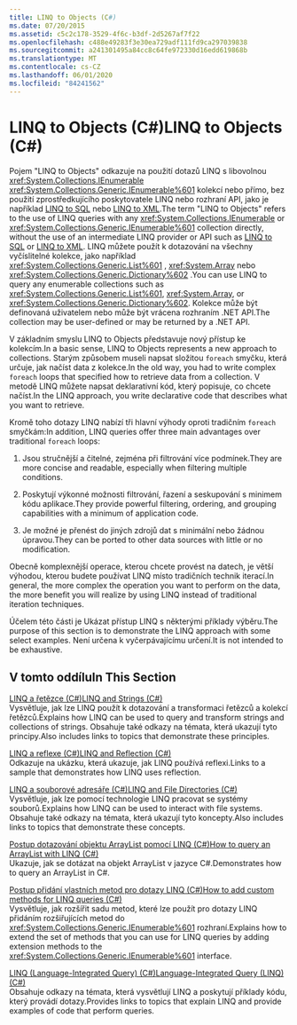 ```yaml
---
title: LINQ to Objects (C#)
ms.date: 07/20/2015
ms.assetid: c5c2c178-3529-4f6c-b3df-2d5267af7f22
ms.openlocfilehash: c488e49283f3e30ea729adf111fd9ca297039838
ms.sourcegitcommit: a241301495a84cc8c64fe972330d16edd619868b
ms.translationtype: MT
ms.contentlocale: cs-CZ
ms.lasthandoff: 06/01/2020
ms.locfileid: "84241562"
---
```

# <a name="linq-to-objects-c"></a><span data-ttu-id="88106-102">LINQ to Objects (C#)</span><span class="sxs-lookup"><span data-stu-id="88106-102">LINQ to Objects (C#)</span></span>
<span data-ttu-id="88106-103">Pojem "LINQ to Objects" odkazuje na použití dotazů LINQ s libovolnou <xref:System.Collections.IEnumerable> <xref:System.Collections.Generic.IEnumerable%601> kolekcí nebo přímo, bez použití zprostředkujícího poskytovatele LINQ nebo rozhraní API, jako je například [LINQ to SQL](../../../../framework/data/adonet/sql/linq/index.md) nebo [LINQ to XML](./linq-to-xml-overview.md).</span><span class="sxs-lookup"><span data-stu-id="88106-103">The term "LINQ to Objects" refers to the use of LINQ queries with any <xref:System.Collections.IEnumerable> or <xref:System.Collections.Generic.IEnumerable%601> collection directly, without the use of an intermediate LINQ provider or API such as [LINQ to SQL](../../../../framework/data/adonet/sql/linq/index.md) or [LINQ to XML](./linq-to-xml-overview.md).</span></span> <span data-ttu-id="88106-104">LINQ můžete použít k dotazování na všechny vyčíslitelné kolekce, jako například <xref:System.Collections.Generic.List%601> , <xref:System.Array> nebo <xref:System.Collections.Generic.Dictionary%602> .</span><span class="sxs-lookup"><span data-stu-id="88106-104">You can use LINQ to query any enumerable collections such as <xref:System.Collections.Generic.List%601>, <xref:System.Array>, or <xref:System.Collections.Generic.Dictionary%602>.</span></span> <span data-ttu-id="88106-105">Kolekce může být definovaná uživatelem nebo může být vrácena rozhraním .NET API.</span><span class="sxs-lookup"><span data-stu-id="88106-105">The collection may be user-defined or may be returned by a .NET API.</span></span>  
  
 <span data-ttu-id="88106-106">V základním smyslu LINQ to Objects představuje nový přístup ke kolekcím.</span><span class="sxs-lookup"><span data-stu-id="88106-106">In a basic sense, LINQ to Objects represents a new approach to collections.</span></span> <span data-ttu-id="88106-107">Starým způsobem museli napsat složitou `foreach` smyčku, která určuje, jak načíst data z kolekce.</span><span class="sxs-lookup"><span data-stu-id="88106-107">In the old way, you had to write complex `foreach` loops that specified how to retrieve data from a collection.</span></span> <span data-ttu-id="88106-108">V metodě LINQ můžete napsat deklarativní kód, který popisuje, co chcete načíst.</span><span class="sxs-lookup"><span data-stu-id="88106-108">In the LINQ approach, you write declarative code that describes what you want to retrieve.</span></span>  
  
 <span data-ttu-id="88106-109">Kromě toho dotazy LINQ nabízí tři hlavní výhody oproti tradičním `foreach` smyčkám:</span><span class="sxs-lookup"><span data-stu-id="88106-109">In addition, LINQ queries offer three main advantages over traditional `foreach` loops:</span></span>  
  
1. <span data-ttu-id="88106-110">Jsou stručnější a čitelné, zejména při filtrování více podmínek.</span><span class="sxs-lookup"><span data-stu-id="88106-110">They are more concise and readable, especially when filtering multiple conditions.</span></span>  
  
2. <span data-ttu-id="88106-111">Poskytují výkonné možnosti filtrování, řazení a seskupování s minimem kódu aplikace.</span><span class="sxs-lookup"><span data-stu-id="88106-111">They provide powerful filtering, ordering, and grouping capabilities with a minimum of application code.</span></span>  
  
3. <span data-ttu-id="88106-112">Je možné je přenést do jiných zdrojů dat s minimální nebo žádnou úpravou.</span><span class="sxs-lookup"><span data-stu-id="88106-112">They can be ported to other data sources with little or no modification.</span></span>  
  
 <span data-ttu-id="88106-113">Obecně komplexnější operace, kterou chcete provést na datech, je větší výhodou, kterou budete používat LINQ místo tradičních technik iterací.</span><span class="sxs-lookup"><span data-stu-id="88106-113">In general, the more complex the operation you want to perform on the data, the more benefit you will realize by using LINQ instead of traditional iteration techniques.</span></span>  
  
 <span data-ttu-id="88106-114">Účelem této části je Ukázat přístup LINQ s některými příklady výběru.</span><span class="sxs-lookup"><span data-stu-id="88106-114">The purpose of this section is to demonstrate the LINQ approach with some select examples.</span></span> <span data-ttu-id="88106-115">Není určena k vyčerpávajícímu určení.</span><span class="sxs-lookup"><span data-stu-id="88106-115">It is not intended to be exhaustive.</span></span>  
  
## <a name="in-this-section"></a><span data-ttu-id="88106-116">V tomto oddílu</span><span class="sxs-lookup"><span data-stu-id="88106-116">In This Section</span></span>  
 [<span data-ttu-id="88106-117">LINQ a řetězce (C#)</span><span class="sxs-lookup"><span data-stu-id="88106-117">LINQ and Strings (C#)</span></span>](./linq-and-strings.md)  
 <span data-ttu-id="88106-118">Vysvětluje, jak lze LINQ použít k dotazování a transformaci řetězců a kolekcí řetězců.</span><span class="sxs-lookup"><span data-stu-id="88106-118">Explains how LINQ can be used to query and transform strings and collections of strings.</span></span> <span data-ttu-id="88106-119">Obsahuje také odkazy na témata, která ukazují tyto principy.</span><span class="sxs-lookup"><span data-stu-id="88106-119">Also includes links to topics that demonstrate these principles.</span></span>  
  
 [<span data-ttu-id="88106-120">LINQ a reflexe (C#)</span><span class="sxs-lookup"><span data-stu-id="88106-120">LINQ and Reflection (C#)</span></span>](how-to-query-an-assembly-s-metadata-with-reflection-linq.md)  
 <span data-ttu-id="88106-121">Odkazuje na ukázku, která ukazuje, jak LINQ používá reflexi.</span><span class="sxs-lookup"><span data-stu-id="88106-121">Links to a sample that demonstrates how LINQ uses reflection.</span></span>  
  
 [<span data-ttu-id="88106-122">LINQ a souborové adresáře (C#)</span><span class="sxs-lookup"><span data-stu-id="88106-122">LINQ and File Directories (C#)</span></span>](./linq-and-file-directories.md)  
 <span data-ttu-id="88106-123">Vysvětluje, jak lze pomocí technologie LINQ pracovat se systémy souborů.</span><span class="sxs-lookup"><span data-stu-id="88106-123">Explains how LINQ can be used to interact with file systems.</span></span> <span data-ttu-id="88106-124">Obsahuje také odkazy na témata, která ukazují tyto koncepty.</span><span class="sxs-lookup"><span data-stu-id="88106-124">Also includes links to topics that demonstrate these concepts.</span></span>  
  
 [<span data-ttu-id="88106-125">Postup dotazování objektu ArrayList pomocí LINQ (C#)</span><span class="sxs-lookup"><span data-stu-id="88106-125">How to query an ArrayList with LINQ (C#)</span></span>](./how-to-query-an-arraylist-with-linq.md)  
 <span data-ttu-id="88106-126">Ukazuje, jak se dotázat na objekt ArrayList v jazyce C#.</span><span class="sxs-lookup"><span data-stu-id="88106-126">Demonstrates how to query an ArrayList in C#.</span></span>  
  
 [<span data-ttu-id="88106-127">Postup přidání vlastních metod pro dotazy LINQ (C#)</span><span class="sxs-lookup"><span data-stu-id="88106-127">How to add custom methods for LINQ queries (C#)</span></span>](./how-to-add-custom-methods-for-linq-queries.md)  
 <span data-ttu-id="88106-128">Vysvětluje, jak rozšířit sadu metod, které lze použít pro dotazy LINQ přidáním rozšiřujících metod do <xref:System.Collections.Generic.IEnumerable%601> rozhraní.</span><span class="sxs-lookup"><span data-stu-id="88106-128">Explains how to extend the set of methods that you can use for LINQ queries by adding extension methods to the <xref:System.Collections.Generic.IEnumerable%601> interface.</span></span>  
  
 [<span data-ttu-id="88106-129">LINQ (Language-Integrated Query) (C#)</span><span class="sxs-lookup"><span data-stu-id="88106-129">Language-Integrated Query (LINQ) (C#)</span></span>](./index.md)  
 <span data-ttu-id="88106-130">Obsahuje odkazy na témata, která vysvětlují LINQ a poskytují příklady kódu, který provádí dotazy.</span><span class="sxs-lookup"><span data-stu-id="88106-130">Provides links to topics that explain LINQ and provide examples of code that perform queries.</span></span>
